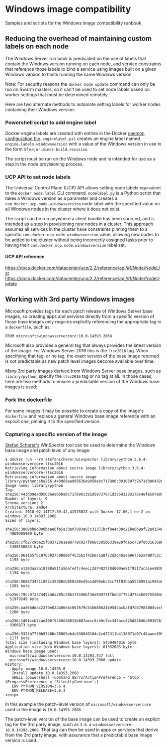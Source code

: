 # Windows image compatibility
Samples and scripts for the Windows image compatibility runbook

## Reducing the overhead of maintaining custom labels on each node
The Windows Server run book is predicated on the use of labels that contain the Windows version running on each node, and service constraints that reference those labels to bind a service using images built on a given Windows version to hosts running the same Windows version.

Note: For security reasons the ```docker node update``` command can only be run on Swarm masters, so it can't be used to set node labels based on worker settings that must be determined remotely.

Here are two alternate methods to automate setting labels for worker nodes containing their Windows version:

### Powershell script to add engine label
Docker engine labels are created with entries in the Docker [daemon configuration file](https://docs.docker.com/engine/reference/commandline/dockerd/#daemon-configuration-file). ```enginelabel.ps1``` creates an engine label named ```engine.labels.windowsversion``` with a value of the Windows version in use in the form of ```major.minor.build.revision```.

The script must be run on the Windows node and is intended for use as a step in the node provisioning process.

### UCP API to set node labels
The Universal Control Plane (UCP) API allows setting node labels equivalent to the ```docker node label``` CLI command. ```nodelabel.py``` is a Python script that takes a Windows version as a parameter and creates a ```com.docker.ucp.node.windowsversion``` node label with the specified value on all Windows nodes in the cluster where it does not exist.

The script can be run anywhere a client bundle has been sourced, and is intended as a step in provisioning new nodes in a cluster. This approach assumes all services in the cluster have constraints pinning them to a specific ```com.docker.ucp.node.windowsversion``` value, allowing new nodes to be added to the cluster without being incorrectly assigned tasks prior to having their ```com.docker.ucp.node.windowsversion``` label set.

#### UCP API reference
https://docs.docker.com/datacenter/ucp/2.2/reference/api/#!/Node/NodeList
https://docs.docker.com/datacenter/ucp/2.2/reference/api/#!/Node/NodeUpdate

## Working with 3rd party Windows images
Microsoft provides tags for each patch release of Windows Server base images, so creating apps and services directly from a specific version of those base images only requires explicitly referencing the appropriate tag in a ```dockerfile```, such as:

```FROM microsoft/windowsservercore:10.0.14393.2068```

Microsoft also provides a general tag that always provides the latest version of the image. For Windows Server 2016 this is the ```ltsc2016``` tag. When specifying that tag, or no tag, the exact version of the base image returned is not predictable as new patch level images become available over time.

Many 3rd party images derived from Windows Server base images, such as ```library/python```, specify the ```ltsc2016``` tag or no tag at all. In those cases, here are two methods to ensure a predictable version of the Windows base images is used:

### Fork the dockerfile
For some images it may be possible to create a copy of the image's ```dockerfile``` and replace a general Windows base image reference with an explicit one, pinning it to the specified version.

### Capturing a specific version of the image
[Stefan Scherer's](@stefscherer) WinSpector tool can be used to determine the Windows base image and patch level of any image:

```
$ docker run --rm stefanscherer/winspector library/python:3.6.4-windowsservercore-ltsc2016
Retrieving information about source image library/python:3.6.4-windowsservercore-ltsc2016
Retrieving information about source image library/python:sha256:443d89ead05636e9050abc717896c391059737671d38643283178c4efe597e05
Image name: library/python
Tag: sha256:443d89ead05636e9050abc717896c391059737671d38643283178c4efe597e05
Number of layers: 9
Schema version: 2
Architecture: amd64
Created: 2018-02-14T17:39:42.4157502Z with Docker 17.06.1-ee-2 on windows 10.0.14393.2068
Sizes of layers:
  sha256:3889bb8d808bbae6fa5a33e07093e65c31371bcf9e4c38c21be6b9af52ad1548 - 4069985900 byte
  sha256:cfb27c9ba25f60372361ea8779c927f066c385b6339e29fda5c739feb3163686 - 1308156033 byte
  sha256:8611b5f5c0763027c0888bf4535b5f42b6c1a8f72d264baea9e7362a4907c2c3 - 1193 byte
  sha256:e1203aa2a18f00a91fa56afedfc4eecc2d7482728d600ae81f9517acb1ee8836 - 1194 byte
  sha256:8656734711892c38300eb858a50ed9a1dd90ebc9cc7ff82baa553b991ac984a0 - 1201 byte
  sha256:79cc9f2374452a6a295c39b171598bf36e98973ffbeb3f79cd77bcb09755d04d - 51979245 byte
  sha256:aa566deac2370e022a06e4c067679c54b68062169543acbafd7d87984004cec9 - 1200 byte
  sha256:1d01ccb7cae406f9450d36815b807aecc5cb9cfec343acc425d83646a59367b1 - 9366873 byte
  sha256:9323b7730b97406e78865eb4e336049104c1cd72311b4138071d07c46aaee399 - 1177 byte
Total size (including Windows base layers): 5439494016 byte
Application size (w/o Windows base layers): 61352083 byte
Windows base image used:
  microsoft/windowsservercore:10.0.14393.447 full
  microsoft/windowsservercore:10.0.14393.2068 update
History:
   Apply image 10.0.14393.0
   Install update 10.0.14393.2068
   SHELL [powershell -Command $ErrorActionPreference = 'Stop'; $ProgressPreference = 'SilentlyContinue';]
   ENV PYTHON_VERSION=3.6.4
   ENV PYTHON_RELEASE=3.6.4
<snip>
```

In this example the patch-level version of ```microsoft/windowsservercore``` used in the image is ```10.0.14393.2068```.

The patch-level version of the base image can be used to create an explicit tag for the 3rd party image, such as ```3.6.4-windowsservercore-10.0.14393.2068```. That tag can then be used in apps or services that derive from the 3rd party image, with assurance that a predictable base image version is used.

